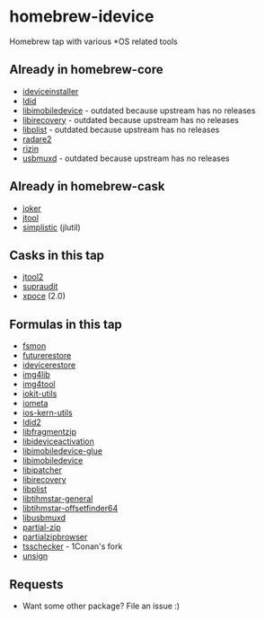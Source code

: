 # homebrew-idevice
Homebrew tap with various \*OS related tools

## Already in homebrew-core
- [ideviceinstaller]( https://www.libimobiledevice.org/ )
- [ldid]( https://cydia.saurik.com/info/ldid/ )
- [libimobiledevice]( https://www.libimobiledevice.org/ ) - outdated because upstream has no releases
- [libirecovery]( https://www.libimobiledevice.org/ ) - outdated because upstream has no releases
- [libplist]( https://www.libimobiledevice.org/ ) - outdated because upstream has no releases
- [radare2]( https://rada.re )
- [rizin]( https://rizin.re )
- [usbmuxd]( https://www.libimobiledevice.org/ ) - outdated because upstream has no releases

## Already in homebrew-cask
- [joker]( http://newosxbook.com/tools/joker.html )
- [jtool]( http://newosxbook.com/tools/jtool.html )
- [simplistic]( http://newosxbook.com/tools/simplistic.html ) (jlutil)

## Casks in this tap
- [jtool2]( http://newosxbook.com/forum/viewtopic.php?f=3&t=19577 )
- [supraudit]( http://newosxbook.com/tools/supraudit.html )
- [xpoce]( http://www.newosxbook.com/tools/XPoCe2.html ) (2.0)

## Formulas in this tap
- [fsmon]( https://github.com/nowsecure/fsmon )
- [futurerestore]( https://github.com/tihmstar/futurerestore )
- [idevicerestore]( https://www.libimobiledevice.org/ )
- [img4lib]( https://github.com/xerub/img4lib )
- [img4tool]( https://github.com/tihmstar/img4tool )
- [iokit-utils]( https://github.com/Siguza/iokit-utils )
- [iometa]( https://github.com/Siguza/iometa )
- [ios-kern-utils]( https://github.com/Siguza/ios-kern-utils )
- [ldid2]( https://github.com/xerub/ldid )
- [libfragmentzip]( https://github.com/tihmstar/libfragmentzip )
- [libideviceactivation]( https://www.libimobiledevice.org/ )
- [libimobiledevice-glue]( https://github.com/libimobiledevice/libimobiledevice-glue )
- [libimobiledevice]( https://github.com/libimobiledevice/libimobiledevice )
- [libipatcher]( https://github.com/tihmstar/libipatcher )
- [libirecovery]( https://github.com/libimobiledevice/libirecovery )
- [libplist]( https://github.com/libimobiledevice/libplist )
- [libtihmstar-general]( https://github.com/tihmstar/libgeneral )
- [libtihmstar-offsetfinder64]( https://github.com/tihmstar/liboffsetfinder64 )
- [libusbmuxd]( https://github.com/libimobiledevice/libusbmuxd )
- [partial-zip]( https://github.com/planetbeing/partial-zip )
- [partialzipbrowser]( https://github.com/tihmstar/partialZipBrowser )
- [tsschecker]( https://github.com/1Conan/tsschecker ) - 1Conan's fork
- [unsign]( http://www.woodmann.com/collaborative/tools/index.php/Unsign )

## Requests
- Want some other package? File an issue :)

